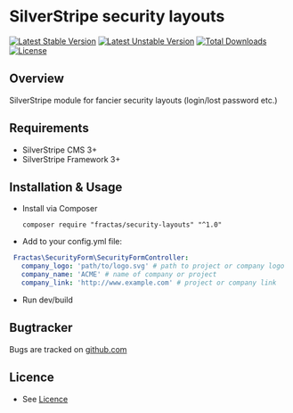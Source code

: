 # SilverStripe security layouts
[![Latest Stable Version](https://poser.pugx.org/fractas/security-layouts/v/stable)](https://packagist.org/packages/fractas/security-layouts)
[![Latest Unstable Version](https://poser.pugx.org/fractas/security-layouts/v/unstable)](https://packagist.org/packages/fractas/security-layouts)
[![Total Downloads](https://poser.pugx.org/fractas/security-layouts/downloads)](https://packagist.org/packages/fractas/security-layouts)
[![License](https://poser.pugx.org/fractas/security-layouts/license)](https://packagist.org/packages/fractas/security-layouts)

## Overview
SilverStripe module for fancier security layouts (login/lost password etc.)

## Requirements
- SilverStripe CMS 3+
- SilverStripe Framework 3+

## Installation & Usage
- Install via Composer
  ```
  composer require "fractas/security-layouts" "^1.0"
  ```
- Add to your config.yml file:
```yml
 Fractas\SecurityForm\SecurityFormController:
   company_logo: 'path/to/logo.svg' # path to project or company logo
   company_name: 'ACME' # name of company or project
   company_link: 'http://www.example.com' # project or company link
```
- Run dev/build

## Bugtracker

Bugs are tracked on [github.com](https://github.com/fractaslabs/silverstripe-security-layouts/issues)

## Licence

- See [Licence](https://github.com/fractaslabs/silverstripe-security-layouts/blob/master/LICENSE)
